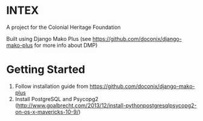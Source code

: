 # INTEX
A project for the Colonial Heritage Foundation

Built using Django Mako Plus (see https://github.com/doconix/django-mako-plus for more info about DMP)

# Getting Started

1. Follow installation guide from https://github.com/doconix/django-mako-plus
2. Install PostgreSQL and Psycopg2 (http://www.goalbrecht.com/2013/12/install-pythonpostgresqlpsycopg2-on-os-x-mavericks-10-9/)


